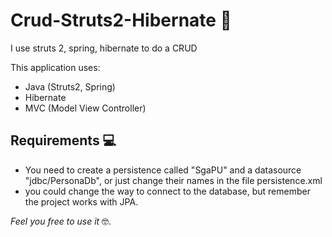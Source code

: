 # Crud-Struts2-Hibernate 🤙
I use struts 2, spring, hibernate to do a CRUD

This application uses:
- Java (Struts2, Spring)
- Hibernate
- MVC (Model View Controller)

## Requirements 💻

- You need to create a persistence called "SgaPU" and a datasource "jdbc/PersonaDb", or just change their names in the file persistence.xml
- you could change the way to connect to the database, but remember the project works with JPA.

*Feel you free to use it* 🤓.
